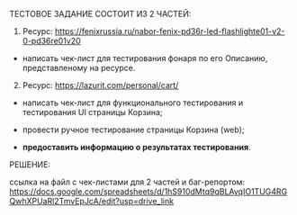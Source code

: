 ТЕСТОВОЕ ЗАДАНИЕ СОСТОИТ ИЗ 2 ЧАСТЕЙ:

1) Pесурс: https://fenixrussia.ru/nabor-fenix-pd36r-led-flashlighte01-v2-0-pd36re01v20

- написать чек-лист для тестирования фонаря по его Описанию, представленому на ресурсе.


2) Pесурс: https://lazurit.com/personal/cart/

- написать чек-лист для функционального тестирования и тестирования UI страницы Корзина;

- провести ручное тестирование страницы Корзина (web);

- __предоставить информацию о результатах тестирования__.


РЕШЕНИЕ:

ссылка на файл с чек-листами для 2 частей и баг-репортом: https://docs.google.com/spreadsheets/d/1hS910dMtq9qBLAyqIO1TUG4RGQwhXPUaRl2TmvEpJcA/edit?usp=drive_link
